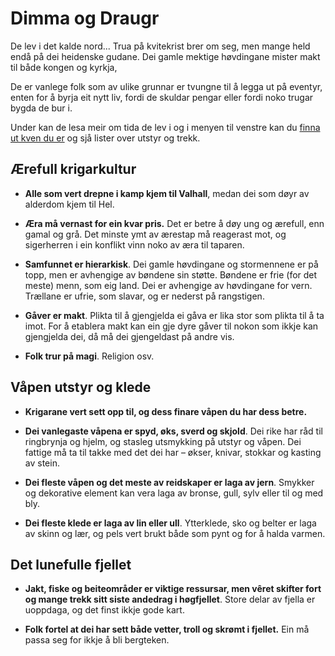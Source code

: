 # Dimma og Draugr

De lev i det kalde nord... Trua på kvitekrist brer om seg, men mange held endå på dei heidenske gudane. Dei gamle mektige høvdingane mister makt til både kongen og kyrkja, 

De er vanlege folk som av ulike grunnar er tvungne til å legga ut på eventyr, enten for å byrja eit nytt liv, fordi de skuldar pengar eller fordi noko trugar bygda de bur i.

Under kan de lesa meir om tida de lev i og i menyen til venstre kan du [finna ut kven du er](Kven-er-du.md) og sjå lister over utstyr og trekk.

## Ærefull krigarkultur

* __Alle som vert drepne i kamp kjem til Valhall__, medan dei som døyr av alderdom kjem til Hel.

* __Æra må vernast for ein kvar pris.__ Det er betre å døy ung og ærefull, enn gamal og grå. Det minste ymt av ærestap må reagerast mot, og sigerherren i ein konflikt vinn noko av æra til taparen.

* __Samfunnet er hierarkisk__. Dei gamle høvdingane og stormennene er på topp, men er avhengige av bøndene sin støtte. Bøndene er frie (for det meste) menn, som eig land. Dei er avhengige av høvdingane for vern. Trællane er ufrie, som slavar, og er nederst på rangstigen.

* __Gåver er makt__. Plikta til å gjengjelda ei gåva er lika stor som plikta til å ta imot. For å etablera makt kan ein gje dyre gåver til nokon som ikkje kan gjengjelda dei, då må dei gjengeldast på andre vis.

* __Folk trur på magi__. Religion osv.

## Våpen utstyr og klede  

* __Krigarane vert sett opp til, og dess finare våpen du har dess betre.__ 

* __Dei vanlegaste våpena er spyd, øks, sverd og skjold__. Dei rike har råd til ringbrynja og hjelm, og stasleg utsmykking på utstyr og våpen. Dei fattige må ta til takke med det dei har – økser, knivar, stokkar og kasting av stein.

* __Dei fleste våpen og det meste av reidskaper er laga av jern__. Smykker og dekorative element kan vera laga av bronse, gull, sylv eller til og med bly.

* __Dei fleste klede er laga av lin eller ull__. Ytterklede, sko og belter er laga av skinn og lær, og pels vert brukt både som pynt og for å halda varmen. 

## Det lunefulle fjellet

* __Jakt, fiske og beiteområder er viktige ressursar, men vêret skifter fort og mange trekk sitt siste andedrag i høgfjellet__. Store delar av fjella er uoppdaga, og det finst ikkje gode kart.

* __Folk fortel at dei har sett både vetter, troll og skrømt i fjellet.__ Ein må passa seg for ikkje å bli bergteken.
